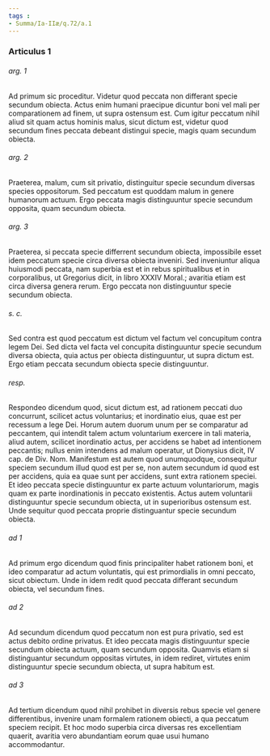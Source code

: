 ```yaml
---
tags : 
- Summa/Ia-IIæ/q.72/a.1
---
```


### Articulus 1

###### arg. 1
Ad primum sic proceditur. Videtur quod peccata non differant specie secundum obiecta. Actus enim humani praecipue dicuntur boni vel mali per comparationem ad finem, ut supra ostensum est. Cum igitur peccatum nihil aliud sit quam actus hominis malus, sicut dictum est, videtur quod secundum fines peccata debeant distingui specie, magis quam secundum obiecta.

###### arg. 2
Praeterea, malum, cum sit privatio, distinguitur specie secundum diversas species oppositorum. Sed peccatum est quoddam malum in genere humanorum actuum. Ergo peccata magis distinguuntur specie secundum opposita, quam secundum obiecta.

###### arg. 3
Praeterea, si peccata specie differrent secundum obiecta, impossibile esset idem peccatum specie circa diversa obiecta inveniri. Sed inveniuntur aliqua huiusmodi peccata, nam superbia est et in rebus spiritualibus et in corporalibus, ut Gregorius dicit, in libro XXXIV Moral.; avaritia etiam est circa diversa genera rerum. Ergo peccata non distinguuntur specie secundum obiecta.

###### s. c.
Sed contra est quod peccatum est dictum vel factum vel concupitum contra legem Dei. Sed dicta vel facta vel concupita distinguuntur specie secundum diversa obiecta, quia actus per obiecta distinguuntur, ut supra dictum est. Ergo etiam peccata secundum obiecta specie distinguuntur.

###### resp.
Respondeo dicendum quod, sicut dictum est, ad rationem peccati duo concurrunt, scilicet actus voluntarius; et inordinatio eius, quae est per recessum a lege Dei. Horum autem duorum unum per se comparatur ad peccantem, qui intendit talem actum voluntarium exercere in tali materia, aliud autem, scilicet inordinatio actus, per accidens se habet ad intentionem peccantis; nullus enim intendens ad malum operatur, ut Dionysius dicit, IV cap. de Div. Nom. Manifestum est autem quod unumquodque, consequitur speciem secundum illud quod est per se, non autem secundum id quod est per accidens, quia ea quae sunt per accidens, sunt extra rationem speciei. Et ideo peccata specie distinguuntur ex parte actuum voluntariorum, magis quam ex parte inordinationis in peccato existentis. Actus autem voluntarii distinguuntur specie secundum obiecta, ut in superioribus ostensum est. Unde sequitur quod peccata proprie distinguantur specie secundum obiecta.

###### ad 1
Ad primum ergo dicendum quod finis principaliter habet rationem boni, et ideo comparatur ad actum voluntatis, qui est primordialis in omni peccato, sicut obiectum. Unde in idem redit quod peccata differant secundum obiecta, vel secundum fines.

###### ad 2
Ad secundum dicendum quod peccatum non est pura privatio, sed est actus debito ordine privatus. Et ideo peccata magis distinguuntur specie secundum obiecta actuum, quam secundum opposita. Quamvis etiam si distinguantur secundum oppositas virtutes, in idem rediret, virtutes enim distinguuntur specie secundum obiecta, ut supra habitum est.

###### ad 3
Ad tertium dicendum quod nihil prohibet in diversis rebus specie vel genere differentibus, invenire unam formalem rationem obiecti, a qua peccatum speciem recipit. Et hoc modo superbia circa diversas res excellentiam quaerit, avaritia vero abundantiam eorum quae usui humano accommodantur.

